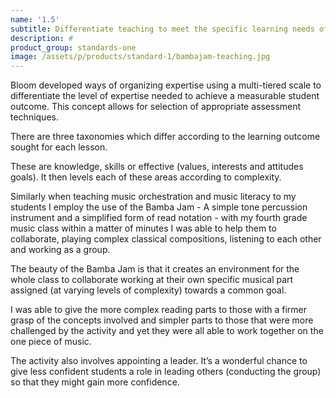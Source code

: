 ```yaml
---
name: '1.5'
subtitle: Differentiate teaching to meet the specific learning needs of students across the full range of abilities
description: #
product_group: standards-one
image: /assets/p/products/standard-1/bambajam-teaching.jpg
---
```

Bloom developed ways of organizing expertise using a multi-tiered scale to differentiate the level of expertise needed to achieve a measurable student outcome. This concept allows for selection of appropriate assessment techniques.  

There are three taxonomies which differ according to the learning outcome sought for each lesson.

These are knowledge, skills or effective (values, interests and attitudes goals). It then levels each of these areas according to complexity.

Similarly when teaching music orchestration and music literacy to my students I employ the use of the Bamba Jam - A  simple tone percussion instrument and a simplified form of read notation - with my fourth grade music class within a matter of minutes I was able to help them to collaborate, playing complex classical compositions, listening to each other and working as a group.  

The beauty of the Bamba Jam is that it creates an environment for the whole class to collaborate working at their own specific musical part assigned (at varying levels of complexity) towards a common goal.

I was able to give the more complex reading parts to those with a firmer grasp of the concepts involved and simpler parts to those that were more challenged by the activity and yet they were all able to work together on the one piece of music.

The activity also involves appointing a leader. It’s a wonderful chance to give less confident students a role in leading others (conducting the group) so that they might gain more confidence.
